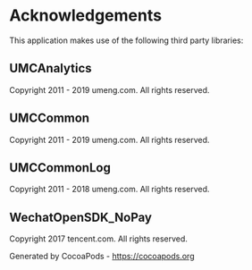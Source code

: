 # Acknowledgements
This application makes use of the following third party libraries:

## UMCAnalytics

Copyright 2011 - 2019 umeng.com. All rights reserved.


## UMCCommon

Copyright 2011 - 2019 umeng.com. All rights reserved.


## UMCCommonLog

Copyright 2011 - 2018 umeng.com. All rights reserved.


## WechatOpenSDK_NoPay

Copyright 2017 tencent.com. All rights reserved.

Generated by CocoaPods - https://cocoapods.org
